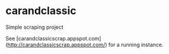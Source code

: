 # carandclassic
Simple scraping project

See [carandclassicscrap.appspot.com] (http://carandclassicscrap.appspot.com/) for a running instance.
